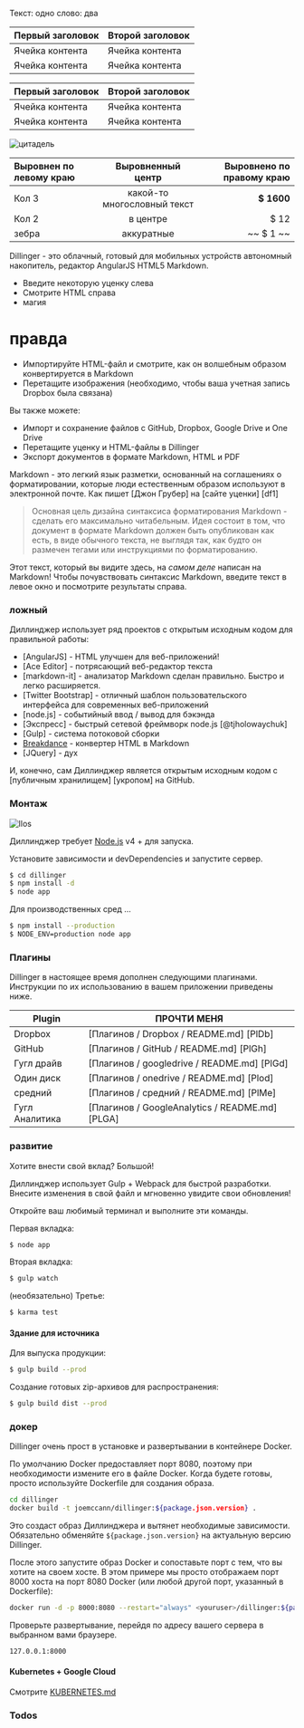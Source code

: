 Текст: одно слово: два

Первый заголовок | Второй заголовок
--- | ---
Ячейка контента | Ячейка контента
Ячейка контента | Ячейка контента

Первый заголовок | Второй заголовок
--- | ---
Ячейка контента | Ячейка контента
Ячейка контента | Ячейка контента

![цитадель](https://vignette.wikia.nocookie.net/masseffect/images/d/d7/MassEffect2Citadel.jpg/revision/latest?cb=20100721191415)

Выровнен по левому краю | Выровненный центр | Выровнено по правому краю
:-- | :-: | --:
Кол 3 | какой-то многословный текст | **$ 1600**
Кол 2 | в центре | $ 12
зебра | аккуратные | ~~ $ 1 ~~

Dillinger - это облачный, готовый для мобильных устройств автономный накопитель, редактор AngularJS HTML5 Markdown.

- Введите некоторую уценку слева
- Смотрите HTML справа
- магия

# правда

- Импортируйте HTML-файл и смотрите, как он волшебным образом конвертируется в Markdown
- Перетащите изображения (необходимо, чтобы ваша учетная запись Dropbox была связана)

Вы также можете:

- Импорт и сохранение файлов с GitHub, Dropbox, Google Drive и One Drive
- Перетащите уценку и HTML-файлы в Dillinger
- Экспорт документов в формате Markdown, HTML и PDF

Markdown - это легкий язык разметки, основанный на соглашениях о форматировании, которые люди естественным образом используют в электронной почте. Как пишет [Джон Грубер] на [сайте уценки] [df1]

> Основная цель дизайна синтаксиса форматирования Markdown - сделать его максимально читабельным. Идея состоит в том, что документ в формате Markdown должен быть опубликован как есть, в виде обычного текста, не выглядя так, как будто он размечен тегами или инструкциями по форматированию.

Этот текст, который вы видите здесь, на *самом деле* написан на Markdown! Чтобы почувствовать синтаксис Markdown, введите текст в левое окно и посмотрите результаты справа.

### ложный

Диллинджер использует ряд проектов с открытым исходным кодом для правильной работы:

- [AngularJS] - HTML улучшен для веб-приложений!
- [Ace Editor] - потрясающий веб-редактор текста
- [markdown-it] - анализатор Markdown сделан правильно. Быстро и легко расширяется.
- [Twitter Bootstrap] - отличный шаблон пользовательского интерфейса для современных веб-приложений
- [node.js] - событийный ввод / вывод для бэкэнда
- [Экспресс] - быстрый сетевой фреймворк node.js [@tjholowaychuk]
- [Gulp] - система потоковой сборки
- [Breakdance](https://breakdance.github.io/breakdance/) - конвертер HTML в Markdown
- [JQuery] - дух

И, конечно, сам Диллинджер является открытым исходным кодом с [публичным хранилищем] [укропом] на GitHub.

### Монтаж

![Ilos](https://lh3.googleusercontent.com/proxy/DDV8a7sLIWurhJtW8Ego9bq-JlwpfFFoR0tkLJQKKYXEXoWHB6ZUP5jGKD2VcYt3z1QVsgcn6L3GoU1ns8m9fvi3U51GzddA70ZUMHgzHvjl4-i7YOJY9cShBPrfjUhMQhxaJ97WFBp612XmjMXVGypfGkiBarN4PWxhiHkiYYNW7HGbtTpOcyt9GQ4Q23C2noxLTWFXZMcQZhRpQA_qzu2n6_H6CPViBnhSHpEl4JZAPaGCSJqgZg)

Диллинджер требует [Node.js](https://nodejs.org/) v4 + для запуска.

Установите зависимости и devDependencies и запустите сервер.

```sh
$ cd dillinger
$ npm install -d
$ node app
```

Для производственных сред ...

```sh
$ npm install --production
$ NODE_ENV=production node app
```

### Плагины

Dillinger в настоящее время дополнен следующими плагинами. Инструкции по их использованию в вашем приложении приведены ниже.

Plugin | ПРОЧТИ МЕНЯ
--- | ---
Dropbox | [Плагинов / Dropbox / README.md] [PlDb]
GitHub | [Плагинов / GitHub / README.md] [PlGh]
Гугл драйв | [Плагинов / googledrive / README.md] [PlGd]
Один диск | [Плагинов / onedrive / README.md] [Plod]
средний | [Плагинов / средний / README.md] [PlMe]
Гугл Аналитика | [Плагинов / GoogleAnalytics / README.md] [PLGA]

### развитие

Хотите внести свой вклад? Большой!

Диллинджер использует Gulp + Webpack для быстрой разработки. Внесите изменения в свой файл и мгновенно увидите свои обновления!

Откройте ваш любимый терминал и выполните эти команды.

Первая вкладка:

```sh
$ node app
```

Вторая вкладка:

```sh
$ gulp watch
```

(необязательно) Третье:

```sh
$ karma test
```

#### Здание для источника

Для выпуска продукции:

```sh
$ gulp build --prod
```

Создание готовых zip-архивов для распространения:

```sh
$ gulp build dist --prod
```

### докер

Dillinger очень прост в установке и развертывании в контейнере Docker.

По умолчанию Docker предоставляет порт 8080, поэтому при необходимости измените его в файле Docker. Когда будете готовы, просто используйте Dockerfile для создания образа.

```sh
cd dillinger
docker build -t joemccann/dillinger:${package.json.version} .
```

Это создаст образ Диллинджера и вытянет необходимые зависимости. Обязательно обменяйте `${package.json.version}` на актуальную версию Dillinger.

После этого запустите образ Docker и сопоставьте порт с тем, что вы хотите на своем хосте. В этом примере мы просто отображаем порт 8000 хоста на порт 8080 Docker (или любой другой порт, указанный в Dockerfile):

```sh
docker run -d -p 8000:8080 --restart="always" <youruser>/dillinger:${package.json.version}
```

Проверьте развертывание, перейдя по адресу вашего сервера в выбранном вами браузере.

```sh
127.0.0.1:8000
```

#### Kubernetes + Google Cloud

Смотрите [KUBERNETES.md](https://github.com/joemccann/dillinger/blob/master/KUBERNETES.md)

### Todos
